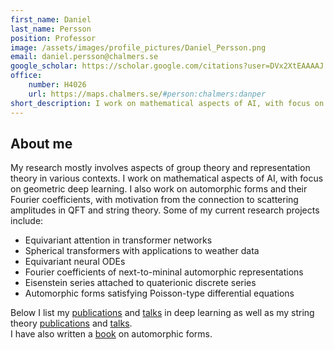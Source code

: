 ```yaml
---
first_name: Daniel
last_name: Persson
position: Professor
image: /assets/images/profile_pictures/Daniel_Persson.png
email: daniel.persson@chalmers.se
google_scholar: https://scholar.google.com/citations?user=DVx2XtEAAAAJ
office:
    number: H4026
    url: https://maps.chalmers.se/#person:chalmers:danper
short_description: I work on mathematical aspects of AI, with focus on geometric deep learning. I also work on automorphic forms and their Fourier coefficients, with motivation from physics.
---
```

   
## About me
My research mostly involves aspects of group theory and representation theory in various contexts. I work on mathematical aspects of AI, with focus on geometric deep learning. I also work on automorphic forms and their Fourier coefficients, with motivation from the connection to scattering amplitudes in QFT and string theory.
Some of my current research projects include:
- Equivariant attention in transformer networks
- Spherical transformers with applications to weather data 
- Equivariant neural ODEs
- Fourier coefficients of next-to-mininal automorphic representations
- Eisenstein series attached to quaterionic discrete series
- Automorphic forms satisfying Poisson-type differential equations


Below I list my [publications](#Publications) and [talks](#Talks) in deep learning as well as my string theory [publications](#StringTheoryPublications) and [talks](#StringTheoryTalks).  
I have also written a [book](https://www.cambridge.org/core/books/eisenstein-series-and-automorphic-representations/A815C7DFFF757DE89269DE0C36B6FBB8) on automorphic forms.
